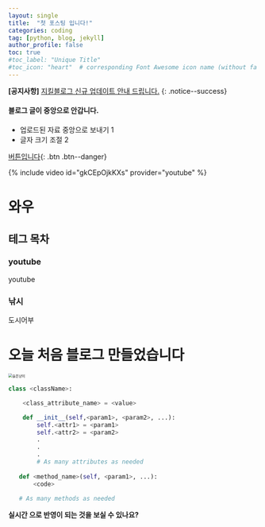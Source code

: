 ```yaml
---
layout: single
title:  "첫 포스팅 입니다!"
categories: coding
tag: [python, blog, jekyll]
author_profile: false
toc: true
#toc_label: "Unique Title"
#toc_icon: "heart"  # corresponding Font Awesome icon name (without fa prefix)
---
```


**[공지사항]** [지킬블로그 신규 업데이트 안내 드립니다.](https://mmistakes.github.io/minimal-mistakes/docs/quick-start-guide/)
{: .notice--success}

<div class="notice--danger">
<h4>블로그 글이 중앙으로 안갑니다.</h4>
<ul>
    <li>업로드된 자료 중앙으로 보내기 1</li>
    <li>글자 크기 조절 2</li>
</ul>
</div>


[버튼입니다](https://google.com){: .btn .btn--danger}


{% include video id="gkCEpOjkKXs" provider="youtube" %}

# 와우

## 테그 목차

### youtube

youtube

### 낚시

도시어부



# 오늘 처음 블로그 만들었습니다

<img src="https://user-images.githubusercontent.com/119569080/207503175-fc5ac6d5-7c5b-4109-8a27-237ecb6ecc6f.jpg" alt="슬픈냥이" style="zoom:50%;" />


```python
class <className>:

    <class_attribute_name> = <value>

    def __init__(self,<param1>, <param2>, ...):
        self.<attr1> = <param1>
        self.<attr2> = <param2>
        .
        .
        .
        # As many attributes as needed
    
   def <method_name>(self, <param1>, ...):
       <code>
       
   # As many methods as needed
```

**실시간 으로 반영이 되는 것을 보실 수 있나요?**

